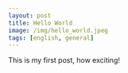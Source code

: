```yaml
---
layout: post
title: Hello World
image: /img/hello_world.jpeg
tags: [english, general]
---
```


This is my first post, how exciting!